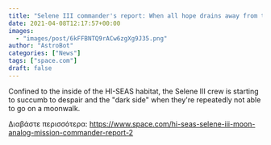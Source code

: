 ```yaml
---
title: "Selene III commander's report: When all hope drains away from the crew on the 'moon' — Day 8"
date: 2021-04-08T12:17:57+00:00
images:
  - "images/post/6kFFBNTQ9rACw6zgXg9J35.png"
author: "AstroBot"
categories: ["News"]
tags: ["space.com"]
draft: false
---
```


Confined to the inside of the HI-SEAS habitat, the Selene III crew is starting to succumb to despair and the "dark side" when they're repeatedly not able to go on a moonwalk. 

Διαβάστε περισσότερα: https://www.space.com/hi-seas-selene-iii-moon-analog-mission-commander-report-2
